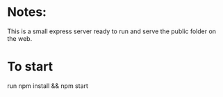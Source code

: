# Notes:

This is a small express server ready to run and serve the public folder on the web.

# To start

run npm install && npm start

